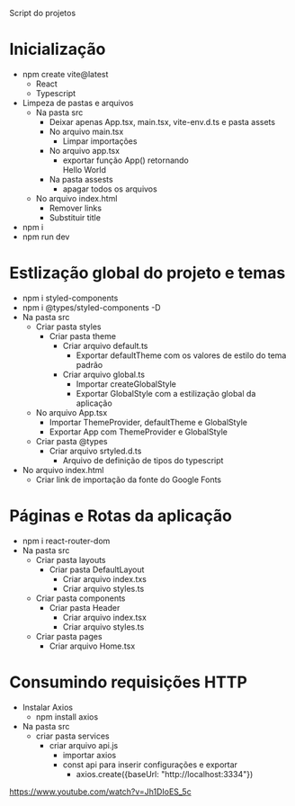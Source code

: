 Script do projetos

# Inicialização
- npm create vite@latest
    - React
    - Typescript
- Limpeza de pastas e arquivos
    - Na pasta src
        - Deixar apenas App.tsx, main.tsx, vite-env.d.ts e pasta assets
        - No arquivo main.tsx
            - Limpar importações
        - No arquivo app.tsx
            - exportar função App() retornando <div>Hello World</div>
        - Na pasta assests
            - apagar todos os arquivos
    - No arquivo index.html
        - Remover links
        - Substituir title
- npm i
- npm run dev

# Estlização global do projeto e temas
- npm i styled-components
- npm i @types/styled-components -D
- Na pasta src
    - Criar pasta styles
        - Criar pasta theme
            - Criar arquivo default.ts
                - Exportar defaultTheme com os valores de estilo do tema padrão
            - Criar arquivo global.ts
                - Importar createGlobalStyle
                - Exportar GlobalStyle com a estilização global da aplicação
    - No arquivo App.tsx
        - Importar ThemeProvider, defaultTheme e GlobalStyle
        - Exportar App com ThemeProvider e GlobalStyle
    - Criar pasta @types
        - Criar arquivo srtyled.d.ts
            * Arquivo de definição de tipos do typescript
- No arquivo index.html
    - Criar link de importação da fonte do Google Fonts
    
# Páginas e Rotas da aplicação
- npm i react-router-dom
- Na pasta src
    - Criar pasta layouts
        - Criar pasta DefaultLayout
            - Criar arquivo index.txs
            - Criar arquivo styles.ts
    - Criar pasta components
        - Criar pasta Header
            - Criar arquivo index.tsx
            - Criar arquivo styles.ts
    - Criar pasta pages
        - Criar arquivo Home.tsx

# Consumindo requisições HTTP
- Instalar Axios
    - npm install axios
- Na pasta src
    - criar pasta services
        - criar arquivo api.js
            - importar axios
            - const api para inserir configurações e exportar
                - axios.create({baseUrl: "http://localhost:3334"})

https://www.youtube.com/watch?v=Jh1DIoES_5c
